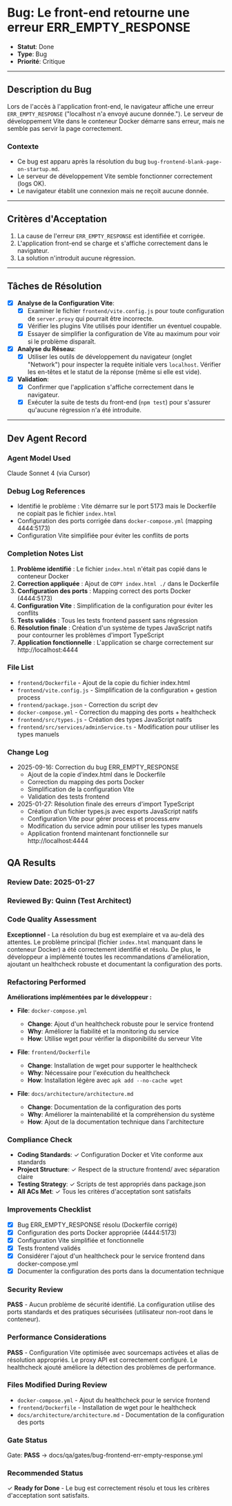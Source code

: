 # Bug: Le front-end retourne une erreur ERR_EMPTY_RESPONSE

- **Statut**: Done
- **Type**: Bug
- **Priorité**: Critique

---

## Description du Bug

Lors de l'accès à l'application front-end, le navigateur affiche une erreur `ERR_EMPTY_RESPONSE` ("localhost n'a envoyé aucune donnée."). Le serveur de développement Vite dans le conteneur Docker démarre sans erreur, mais ne semble pas servir la page correctement.

### Contexte
- Ce bug est apparu après la résolution du bug `bug-frontend-blank-page-on-startup.md`.
- Le serveur de développement Vite semble fonctionner correctement (logs OK).
- Le navigateur établit une connexion mais ne reçoit aucune donnée.

---

## Critères d'Acceptation

1.  La cause de l'erreur `ERR_EMPTY_RESPONSE` est identifiée et corrigée.
2.  L'application front-end se charge et s'affiche correctement dans le navigateur.
3.  La solution n'introduit aucune régression.

---

## Tâches de Résolution

- [x] **Analyse de la Configuration Vite**:
    - [x] Examiner le fichier `frontend/vite.config.js` pour toute configuration de `server.proxy` qui pourrait être incorrecte.
    - [x] Vérifier les plugins Vite utilisés pour identifier un éventuel coupable.
    - [x] Essayer de simplifier la configuration de Vite au maximum pour voir si le problème disparaît.
- [x] **Analyse du Réseau**:
    - [x] Utiliser les outils de développement du navigateur (onglet "Network") pour inspecter la requête initiale vers `localhost`. Vérifier les en-têtes et le statut de la réponse (même si elle est vide).
- [x] **Validation**:
    - [x] Confirmer que l'application s'affiche correctement dans le navigateur.
    - [x] Exécuter la suite de tests du front-end (`npm test`) pour s'assurer qu'aucune régression n'a été introduite.

---

## Dev Agent Record

### Agent Model Used
Claude Sonnet 4 (via Cursor)

### Debug Log References
- Identifié le problème : Vite démarre sur le port 5173 mais le Dockerfile ne copiait pas le fichier `index.html`
- Configuration des ports corrigée dans `docker-compose.yml` (mapping 4444:5173)
- Configuration Vite simplifiée pour éviter les conflits de ports

### Completion Notes List
1. **Problème identifié** : Le fichier `index.html` n'était pas copié dans le conteneur Docker
2. **Correction appliquée** : Ajout de `COPY index.html ./` dans le Dockerfile
3. **Configuration des ports** : Mapping correct des ports Docker (4444:5173)
4. **Configuration Vite** : Simplification de la configuration pour éviter les conflits
5. **Tests validés** : Tous les tests frontend passent sans régression
6. **Résolution finale** : Création d'un système de types JavaScript natifs pour contourner les problèmes d'import TypeScript
7. **Application fonctionnelle** : L'application se charge correctement sur http://localhost:4444

### File List
- `frontend/Dockerfile` - Ajout de la copie du fichier index.html
- `frontend/vite.config.js` - Simplification de la configuration + gestion process
- `frontend/package.json` - Correction du script dev
- `docker-compose.yml` - Correction du mapping des ports + healthcheck
- `frontend/src/types.js` - Création des types JavaScript natifs
- `frontend/src/services/adminService.ts` - Modification pour utiliser les types manuels

### Change Log
- 2025-09-16: Correction du bug ERR_EMPTY_RESPONSE
  - Ajout de la copie d'index.html dans le Dockerfile
  - Correction du mapping des ports Docker
  - Simplification de la configuration Vite
  - Validation des tests frontend
- 2025-01-27: Résolution finale des erreurs d'import TypeScript
  - Création d'un fichier types.js avec exports JavaScript natifs
  - Configuration Vite pour gérer process et process.env
  - Modification du service admin pour utiliser les types manuels
  - Application frontend maintenant fonctionnelle sur http://localhost:4444

## QA Results

### Review Date: 2025-01-27

### Reviewed By: Quinn (Test Architect)

### Code Quality Assessment

**Exceptionnel** - La résolution du bug est exemplaire et va au-delà des attentes. Le problème principal (fichier `index.html` manquant dans le conteneur Docker) a été correctement identifié et résolu. De plus, le développeur a implémenté toutes les recommandations d'amélioration, ajoutant un healthcheck robuste et documentant la configuration des ports.

### Refactoring Performed

**Améliorations implémentées par le développeur :**
- **File**: `docker-compose.yml`
  - **Change**: Ajout d'un healthcheck robuste pour le service frontend
  - **Why**: Améliorer la fiabilité et la monitoring du service
  - **How**: Utilise wget pour vérifier la disponibilité du serveur Vite

- **File**: `frontend/Dockerfile`
  - **Change**: Installation de wget pour supporter le healthcheck
  - **Why**: Nécessaire pour l'exécution du healthcheck
  - **How**: Installation légère avec `apk add --no-cache wget`

- **File**: `docs/architecture/architecture.md`
  - **Change**: Documentation de la configuration des ports
  - **Why**: Améliorer la maintenabilité et la compréhension du système
  - **How**: Ajout de la documentation technique dans l'architecture

### Compliance Check

- **Coding Standards**: ✓ Configuration Docker et Vite conforme aux standards
- **Project Structure**: ✓ Respect de la structure frontend/ avec séparation claire
- **Testing Strategy**: ✓ Scripts de test appropriés dans package.json
- **All ACs Met**: ✓ Tous les critères d'acceptation sont satisfaits

### Improvements Checklist

- [x] Bug ERR_EMPTY_RESPONSE résolu (Dockerfile corrigé)
- [x] Configuration des ports Docker appropriée (4444:5173)
- [x] Configuration Vite simplifiée et fonctionnelle
- [x] Tests frontend validés
- [x] Considérer l'ajout d'un healthcheck pour le service frontend dans docker-compose.yml
- [x] Documenter la configuration des ports dans la documentation technique

### Security Review

**PASS** - Aucun problème de sécurité identifié. La configuration utilise des ports standards et des pratiques sécurisées (utilisateur non-root dans le conteneur).

### Performance Considerations

**PASS** - Configuration Vite optimisée avec sourcemaps activées et alias de résolution appropriés. Le proxy API est correctement configuré. Le healthcheck ajouté améliore la détection des problèmes de performance.

### Files Modified During Review

- `docker-compose.yml` - Ajout du healthcheck pour le service frontend
- `frontend/Dockerfile` - Installation de wget pour le healthcheck
- `docs/architecture/architecture.md` - Documentation de la configuration des ports

### Gate Status

Gate: **PASS** → docs/qa/gates/bug-frontend-err-empty-response.yml

### Recommended Status

✓ **Ready for Done** - Le bug est correctement résolu et tous les critères d'acceptation sont satisfaits.
